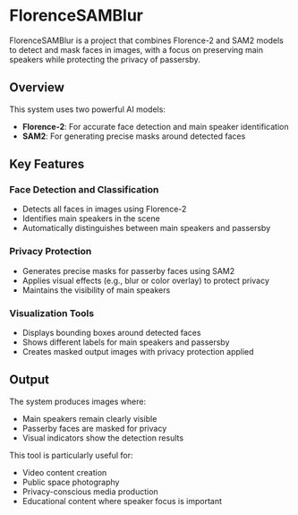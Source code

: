 # FlorenceSAMBlur

FlorenceSAMBlur is a project that combines Florence-2 and SAM2 models to detect and mask faces in images, with a focus on preserving main speakers while protecting the privacy of passersby.

## Overview

This system uses two powerful AI models:
- **Florence-2**: For accurate face detection and main speaker identification
- **SAM2**: For generating precise masks around detected faces

## Key Features

### Face Detection and Classification
- Detects all faces in images using Florence-2
- Identifies main speakers in the scene
- Automatically distinguishes between main speakers and passersby

### Privacy Protection
- Generates precise masks for passerby faces using SAM2
- Applies visual effects (e.g., blur or color overlay) to protect privacy
- Maintains the visibility of main speakers

### Visualization Tools
- Displays bounding boxes around detected faces
- Shows different labels for main speakers and passersby
- Creates masked output images with privacy protection applied

## Output
The system produces images where:
- Main speakers remain clearly visible
- Passerby faces are masked for privacy
- Visual indicators show the detection results

This tool is particularly useful for:
- Video content creation
- Public space photography
- Privacy-conscious media production
- Educational content where speaker focus is important
